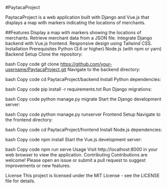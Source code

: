 #PaytacaProject

PaytacaProject is a web application built with Django and Vue.js that displays a map with markers indicating the locations of merchants.

##Features
Display a map with markers showing the locations of merchants.
Retrieve merchant data from a JSON file.
Integrate Django backend with Vue.js frontend.
Responsive design using Tailwind CSS.
Installation
Prerequisites
Python (3.6 or higher)
Node.js (with npm or yarn)
Backend Setup
Clone the repository:

bash
Copy code
git clone https://github.com/your-username/PaytacaProject.git
Navigate to the backend directory:

bash
Copy code
cd PaytacaProject/backend
Install Python dependencies:

bash
Copy code
pip install -r requirements.txt
Run Django migrations:

bash
Copy code
python manage.py migrate
Start the Django development server:

bash
Copy code
python manage.py runserver
Frontend Setup
Navigate to the frontend directory:

bash
Copy code
cd PaytacaProject/frontend
Install Node.js dependencies:

bash
Copy code
npm install
Start the Vue.js development server:

bash
Copy code
npm run serve
Usage
Visit http://localhost:8000 in your web browser to view the application.
Contributing
Contributions are welcome! Please open an issue or submit a pull request to suggest improvements or new features.

License
This project is licensed under the MIT License - see the LICENSE file for details.

